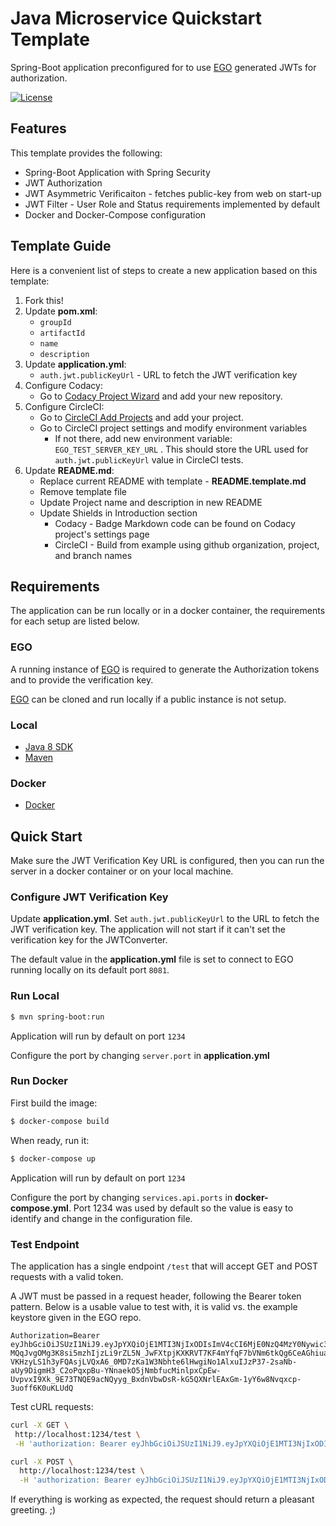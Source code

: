 # Java Microservice Quickstart Template
Spring-Boot application preconfigured for to use [EGO](https://github.com/overture-stack/ego/) generated JWTs for authorization.

[![License](https://img.shields.io/badge/License-Apache%202.0-blue.svg)](https://opensource.org/licenses/Apache-2.0)


## Features
This template provides the following:

* Spring-Boot Application with Spring Security
* JWT Authorization
* JWT Asymmetric Verificaiton - fetches public-key from web on start-up
* JWT Filter - User Role and Status requirements implemented by default
* Docker and Docker-Compose configuration 


## Template Guide
Here is a convenient list of steps to create a new application based on this template:

1. Fork this!
2. Update __pom.xml__:
    - `groupId`
    - `artifactId`
    - `name`
    - `description`
3. Update __application.yml__:
    - `auth.jwt.publicKeyUrl` - URL to fetch the JWT verification key 
4. Configure Codacy:
    - Go to [Codacy Project Wizard](https://www.codacy.com/wizard/projects) and add your new repository.
5. Configure CircleCI:
    - Go to [CircleCI Add Projects](https://circleci.com/add-projects/gh/overture-stack) and add your project.
    - Go to CircleCI project settings and modify environment variables
        - If not there, add new environment variable: `EGO_TEST_SERVER_KEY_URL` . This should store the URL used for `auth.jwt.publicKeyUrl` value in CircleCI tests. 
6. Update __README.md__: 
    - Replace current README with template - __README.template.md__
    - Remove template file
    - Update Project name and description in new README
    - Update Shields in Introduction section
        - Codacy - Badge Markdown code can be found on Codacy project's settings page
        - CircleCI - Build from example using github organization, project, and branch names
    
    


## Requirements
The application can be run locally or in a docker container, the requirements for each setup are listed below.


### EGO
A running instance of [EGO](https://github.com/overture-stack/ego/) is required to generate the Authorization tokens and to provide the verification key.

[EGO](https://github.com/overture-stack/ego/) can be cloned and run locally if a public instance is not setup. 


### Local
* [Java 8 SDK](http://www.oracle.com/technetwork/java/javase/downloads/jdk8-downloads-2133151.html)
* [Maven](https://maven.apache.org/download.cgi)


### Docker
* [Docker](https://www.docker.com/get-docker)


## Quick Start
Make sure the JWT Verification Key URL is configured, then you can run the server in a docker container or on your local machine.


### Configure JWT Verification Key
Update __application.yml__. Set `auth.jwt.publicKeyUrl` to the URL to fetch the JWT verification key. The application will not start if it can't set the verification key for the JWTConverter.

The default value in the __application.yml__ file is set to connect to EGO running locally on its default port `8081`.

### Run Local
```bash
$ mvn spring-boot:run
```

Application will run by default on port `1234`

Configure the port by changing `server.port` in __application.yml__


### Run Docker

First build the image:
```bash
$ docker-compose build
```

When ready, run it:
```bash
$ docker-compose up
```

Application will run by default on port `1234`

Configure the port by changing `services.api.ports` in __docker-compose.yml__. Port 1234 was used by default so the value is easy to identify and change in the configuration file.

### Test Endpoint
The application has a single endpoint `/test` that will accept GET and POST requests with a valid token.

A JWT must be passed in a request header, following the Bearer token pattern. Below is a usable value to test with, it is valid vs. the example keystore given in the EGO repo.
 
 ```
 Authorization=Bearer eyJhbGciOiJSUzI1NiJ9.eyJpYXQiOjE1MTI3NjIxODIsImV4cCI6MjE0NzQ4MzY0Nywic3ViIjoiNjA2IiwiaXNzIjoiZWdvIiwiYXVkIjpbXSwiY29udGV4dCI6eyJ1c2VyIjp7Im5hbWUiOiJEZW1vLlVzZXJAZXhhbXBsZS5jb20iLCJlbWFpbCI6IkRlbW8uVXNlckBleGFtcGxlLmNvbSIsInN0YXR1cyI6IkFwcHJvdmVkIiwiZmlyc3ROYW1lIjoiRGVtbyIsImxhc3ROYW1lIjoiVXNlciIsImNyZWF0ZWRBdCI6IjIwMTctMTEtMjIgMDM6MTA6NTUiLCJsYXN0TG9naW4iOiIyMDE3LTEyLTA4IDA3OjQzOjAyIiwicHJlZmVycmVkTGFuZ3VhZ2UiOm51bGwsInJvbGVzIjpbIlVTRVIiXX19LCJqdGkiOiI0OGE5NGIzNy1mMTJlLTQxNWQtYjM1Zi1kZDhmOThiMDQ4ZDcifQ.Cmgbd_xnUp8dPnIJvmUXmh5LYnHgHSk_n_0VzCn0k9r4WVNdsupb-MQqJvgOMg3K8si5mzhIjzLi9rZL5N_JwFXtpjKXKRVT7KF4mYfqF7bVNm6tkQg6CeAGhiuaMujhLhASS79LVBPKOv1tk79WuVu-VKHzyLS1h3yFQAsjLVQxA6_0MD7zKa1W3Nbhte6lHwgiNo1AlxuIJzP37-2saNb-aUy9DigmH3_C2oPqxpBu-YNnaekO5jNmbfucMinlpxCpEw-UvpvxI9Xk_9E73TNQE9acNQyyg_BxdnVbwDsR-kG5QXNrlEAxGm-1yY6w8Nvqxcp-3uoff6K0uKLUdQ
 ```
 
 Test cURL requests:
 ```bash
curl -X GET \
  http://localhost:1234/test \
  -H 'authorization: Bearer eyJhbGciOiJSUzI1NiJ9.eyJpYXQiOjE1MTI3NjIxODIsImV4cCI6MjE0NzQ4MzY0Nywic3ViIjoiNjA2IiwiaXNzIjoiZWdvIiwiYXVkIjpbXSwiY29udGV4dCI6eyJ1c2VyIjp7Im5hbWUiOiJEZW1vLlVzZXJAZXhhbXBsZS5jb20iLCJlbWFpbCI6IkRlbW8uVXNlckBleGFtcGxlLmNvbSIsInN0YXR1cyI6IkFwcHJvdmVkIiwiZmlyc3ROYW1lIjoiRGVtbyIsImxhc3ROYW1lIjoiVXNlciIsImNyZWF0ZWRBdCI6IjIwMTctMTEtMjIgMDM6MTA6NTUiLCJsYXN0TG9naW4iOiIyMDE3LTEyLTA4IDA3OjQzOjAyIiwicHJlZmVycmVkTGFuZ3VhZ2UiOm51bGwsInJvbGVzIjpbIlVTRVIiXX19LCJqdGkiOiI0OGE5NGIzNy1mMTJlLTQxNWQtYjM1Zi1kZDhmOThiMDQ4ZDcifQ.Cmgbd_xnUp8dPnIJvmUXmh5LYnHgHSk_n_0VzCn0k9r4WVNdsupb-MQqJvgOMg3K8si5mzhIjzLi9rZL5N_JwFXtpjKXKRVT7KF4mYfqF7bVNm6tkQg6CeAGhiuaMujhLhASS79LVBPKOv1tk79WuVu-VKHzyLS1h3yFQAsjLVQxA6_0MD7zKa1W3Nbhte6lHwgiNo1AlxuIJzP37-2saNb-aUy9DigmH3_C2oPqxpBu-YNnaekO5jNmbfucMinlpxCpEw-UvpvxI9Xk_9E73TNQE9acNQyyg_BxdnVbwDsR-kG5QXNrlEAxGm-1yY6w8Nvqxcp-3uoff6K0uKLUdQ'
```

```bash
curl -X POST \
  http://localhost:1234/test \
  -H 'authorization: Bearer eyJhbGciOiJSUzI1NiJ9.eyJpYXQiOjE1MTI3NjIxODIsImV4cCI6MjE0NzQ4MzY0Nywic3ViIjoiNjA2IiwiaXNzIjoiZWdvIiwiYXVkIjpbXSwiY29udGV4dCI6eyJ1c2VyIjp7Im5hbWUiOiJEZW1vLlVzZXJAZXhhbXBsZS5jb20iLCJlbWFpbCI6IkRlbW8uVXNlckBleGFtcGxlLmNvbSIsInN0YXR1cyI6IkFwcHJvdmVkIiwiZmlyc3ROYW1lIjoiRGVtbyIsImxhc3ROYW1lIjoiVXNlciIsImNyZWF0ZWRBdCI6IjIwMTctMTEtMjIgMDM6MTA6NTUiLCJsYXN0TG9naW4iOiIyMDE3LTEyLTA4IDA3OjQzOjAyIiwicHJlZmVycmVkTGFuZ3VhZ2UiOm51bGwsInJvbGVzIjpbIlVTRVIiXX19LCJqdGkiOiI0OGE5NGIzNy1mMTJlLTQxNWQtYjM1Zi1kZDhmOThiMDQ4ZDcifQ.Cmgbd_xnUp8dPnIJvmUXmh5LYnHgHSk_n_0VzCn0k9r4WVNdsupb-MQqJvgOMg3K8si5mzhIjzLi9rZL5N_JwFXtpjKXKRVT7KF4mYfqF7bVNm6tkQg6CeAGhiuaMujhLhASS79LVBPKOv1tk79WuVu-VKHzyLS1h3yFQAsjLVQxA6_0MD7zKa1W3Nbhte6lHwgiNo1AlxuIJzP37-2saNb-aUy9DigmH3_C2oPqxpBu-YNnaekO5jNmbfucMinlpxCpEw-UvpvxI9Xk_9E73TNQE9acNQyyg_BxdnVbwDsR-kG5QXNrlEAxGm-1yY6w8Nvqxcp-3uoff6K0uKLUdQ'
```

If everything is working as expected, the request should return a pleasant greeting. ;)
